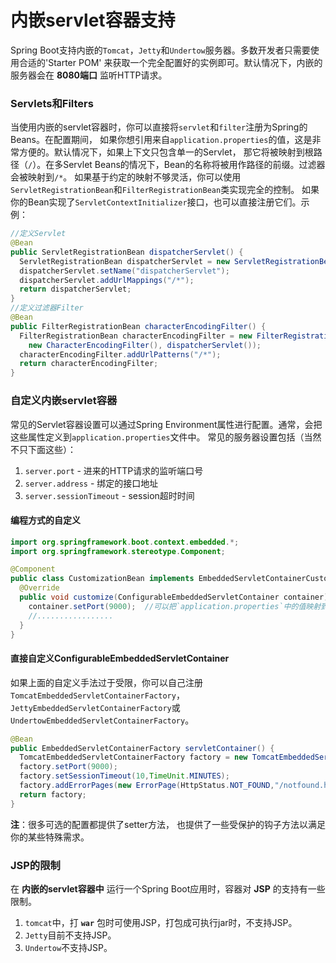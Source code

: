 内嵌servlet容器支持
==========================
Spring Boot支持内嵌的`Tomcat`，`Jetty`和`Undertow`服务器。多数开发者只需要使用合适的'Starter POM'
来获取一个完全配置好的实例即可。默认情况下，内嵌的服务器会在 **8080端口** 监听HTTP请求。

### Servlets和Filters
当使用内嵌的servlet容器时，你可以直接将`servlet`和`filter`注册为Spring的Beans。在配置期间，
如果你想引用来自`application.properties`的值，这是非常方便的。默认情况下，如果上下文只包含单一的Servlet，
那它将被映射到根路径（`/`）。在多Servlet Beans的情况下，Bean的名称将被用作路径的前缀。过滤器会被映射到`/*`。
如果基于约定的映射不够灵活，你可以使用`ServletRegistrationBean`和`FilterRegistrationBean`类实现完全的控制。 如果你的Bean实现了`ServletContextInitializer`接口，也可以直接注册它们。示例：
```java
//定义Servlet
@Bean
public ServletRegistrationBean dispatcherServlet() {
  ServletRegistrationBean dispatcherServlet = new ServletRegistrationBean(new DispatcherServlet());
  dispatcherServlet.setName("dispatcherServlet");
  dispatcherServlet.addUrlMappings("/*");
  return dispatcherServlet;
}
//定义过滤器Filter
@Bean
public FilterRegistrationBean characterEncodingFilter() {
  FilterRegistrationBean characterEncodingFilter = new FilterRegistrationBean(
    new CharacterEncodingFilter(), dispatcherServlet());
  characterEncodingFilter.addUrlPatterns("/*");
  return characterEncodingFilter;
}
```
### 自定义内嵌servlet容器
常见的Servlet容器设置可以通过Spring Environment属性进行配置。通常，会把这些属性定义到`application.properties`文件中。 常见的服务器设置包括（当然不只下面这些）：

1. `server.port` - 进来的HTTP请求的监听端口号
2. `server.address` - 绑定的接口地址
3. `server.sessionTimeout` - session超时时间

#### 编程方式的自定义
```java
import org.springframework.boot.context.embedded.*;
import org.springframework.stereotype.Component;

@Component
public class CustomizationBean implements EmbeddedServletContainerCustomizer {
  @Override
  public void customize(ConfigurableEmbeddedServletContainer container) {
    container.setPort(9000);  //可以把`application.properties`中的值映射到Java对象上后向这里传
    //.................
  }
}
```
#### 直接自定义ConfigurableEmbeddedServletContainer
如果上面的自定义手法过于受限，你可以自己注册`TomcatEmbeddedServletContainerFactory`，
`JettyEmbeddedServletContainerFactory`或`UndertowEmbeddedServletContainerFactory`。
```java
@Bean
public EmbeddedServletContainerFactory servletContainer() {
  TomcatEmbeddedServletContainerFactory factory = new TomcatEmbeddedServletContainerFactory();
  factory.setPort(9000);
  factory.setSessionTimeout(10,TimeUnit.MINUTES);
  factory.addErrorPages(new ErrorPage(HttpStatus.NOT_FOUND,"/notfound.html"));
  return factory;
}
```
**注**：很多可选的配置都提供了setter方法， 也提供了一些受保护的钩子方法以满足你的某些特殊需求。

### JSP的限制
在 **内嵌的servlet容器中** 运行一个Spring Boot应用时，容器对 **JSP** 的支持有一些限制。

1. `tomcat`中，打 **`war`** 包时可使用JSP，打包成可执行jar时，不支持JSP。
2. `Jetty`目前不支持JSP。
3. `Undertow`不支持JSP。
